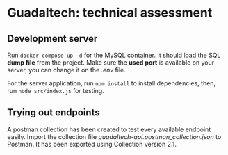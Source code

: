 # Guadaltech: technical assessment

## Development server

Run `docker-compose up -d` for the MySQL container. It should load the SQL **dump file** from the project. Make sure the **used port** is available on your server, you can change it on the *.env* file.

For the server application, run `npm install` to install dependencies, then, run `node src/index.js` for testing.

## Trying out endpoints

A postman collection has been created to test every available endpoint easily. Import the collection file *guadaltech-api.postman_collection.json* to Postman. It has been exported using Collection version 2.1.